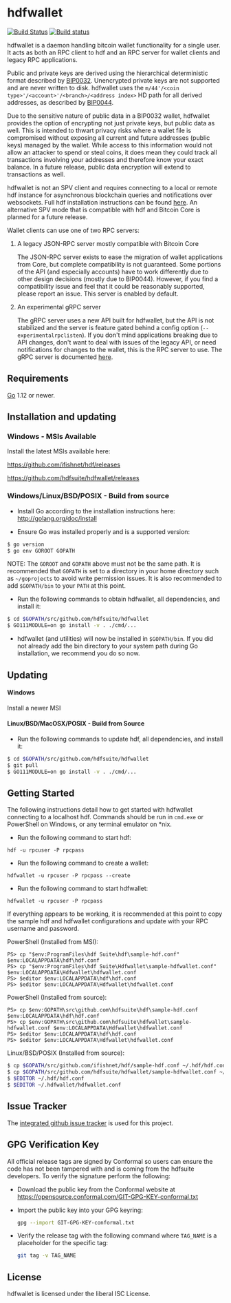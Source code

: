 hdfwallet
=========

[![Build Status](https://travis-ci.org/hdfsuite/hdfwallet.png?branch=master)](https://travis-ci.org/hdfsuite/hdfwallet)
[![Build status](https://ci.appveyor.com/api/projects/status/88nxvckdj8upqr36/branch/master?svg=true)](https://ci.appveyor.com/project/jrick/hdfwallet/branch/master)

hdfwallet is a daemon handling bitcoin wallet functionality for a
single user.  It acts as both an RPC client to hdf and an RPC server
for wallet clients and legacy RPC applications.

Public and private keys are derived using the hierarchical
deterministic format described by
[BIP0032](https://github.com/bitcoin/bips/blob/master/bip-0032.mediawiki).
Unencrypted private keys are not supported and are never written to
disk.  hdfwallet uses the
`m/44'/<coin type>'/<account>'/<branch>/<address index>`
HD path for all derived addresses, as described by
[BIP0044](https://github.com/bitcoin/bips/blob/master/bip-0044.mediawiki).

Due to the sensitive nature of public data in a BIP0032 wallet,
hdfwallet provides the option of encrypting not just private keys, but
public data as well.  This is intended to thwart privacy risks where a
wallet file is compromised without exposing all current and future
addresses (public keys) managed by the wallet. While access to this
information would not allow an attacker to spend or steal coins, it
does mean they could track all transactions involving your addresses
and therefore know your exact balance.  In a future release, public data
encryption will extend to transactions as well.

hdfwallet is not an SPV client and requires connecting to a local or
remote hdf instance for asynchronous blockchain queries and
notifications over websockets.  Full hdf installation instructions
can be found [here](https://github.com/ifishnet/hdf).  An alternative
SPV mode that is compatible with hdf and Bitcoin Core is planned for
a future release.

Wallet clients can use one of two RPC servers:

  1. A legacy JSON-RPC server mostly compatible with Bitcoin Core

     The JSON-RPC server exists to ease the migration of wallet applications
     from Core, but complete compatibility is not guaranteed.  Some portions of
     the API (and especially accounts) have to work differently due to other
     design decisions (mostly due to BIP0044).  However, if you find a
     compatibility issue and feel that it could be reasonably supported, please
     report an issue.  This server is enabled by default.

  2. An experimental gRPC server

     The gRPC server uses a new API built for hdfwallet, but the API is not
     stabilized and the server is feature gated behind a config option
     (`--experimentalrpclisten`).  If you don't mind applications breaking due
     to API changes, don't want to deal with issues of the legacy API, or need
     notifications for changes to the wallet, this is the RPC server to use.
     The gRPC server is documented [here](./rpc/documentation/README.md).

## Requirements

[Go](http://golang.org) 1.12 or newer.

## Installation and updating

### Windows - MSIs Available

Install the latest MSIs available here:

https://github.com/ifishnet/hdf/releases

https://github.com/hdfsuite/hdfwallet/releases

### Windows/Linux/BSD/POSIX - Build from source

- Install Go according to the installation instructions here:
  http://golang.org/doc/install

- Ensure Go was installed properly and is a supported version:

```bash
$ go version
$ go env GOROOT GOPATH
```

NOTE: The `GOROOT` and `GOPATH` above must not be the same path.  It is
recommended that `GOPATH` is set to a directory in your home directory such as
`~/goprojects` to avoid write permission issues.  It is also recommended to add
`$GOPATH/bin` to your `PATH` at this point.

- Run the following commands to obtain hdfwallet, all dependencies, and install it:

```bash
$ cd $GOPATH/src/github.com/hdfsuite/hdfwallet
$ GO111MODULE=on go install -v . ./cmd/...
```

- hdfwallet (and utilities) will now be installed in ```$GOPATH/bin```.  If you did
  not already add the bin directory to your system path during Go installation,
  we recommend you do so now.

## Updating

#### Windows

Install a newer MSI

#### Linux/BSD/MacOSX/POSIX - Build from Source

- Run the following commands to update hdf, all dependencies, and install it:

```bash
$ cd $GOPATH/src/github.com/hdfsuite/hdfwallet
$ git pull
$ GO111MODULE=on go install -v . ./cmd/...
```

## Getting Started

The following instructions detail how to get started with hdfwallet connecting
to a localhost hdf.  Commands should be run in `cmd.exe` or PowerShell on
Windows, or any terminal emulator on *nix.

- Run the following command to start hdf:

```
hdf -u rpcuser -P rpcpass
```

- Run the following command to create a wallet:

```
hdfwallet -u rpcuser -P rpcpass --create
```

- Run the following command to start hdfwallet:

```
hdfwallet -u rpcuser -P rpcpass
```

If everything appears to be working, it is recommended at this point to
copy the sample hdf and hdfwallet configurations and update with your
RPC username and password.

PowerShell (Installed from MSI):
```
PS> cp "$env:ProgramFiles\hdf Suite\hdf\sample-hdf.conf" $env:LOCALAPPDATA\hdf\hdf.conf
PS> cp "$env:ProgramFiles\hdf Suite\Hdfwallet\sample-hdfwallet.conf" $env:LOCALAPPDATA\Hdfwallet\hdfwallet.conf
PS> $editor $env:LOCALAPPDATA\hdf\hdf.conf
PS> $editor $env:LOCALAPPDATA\Hdfwallet\hdfwallet.conf
```

PowerShell (Installed from source):
```
PS> cp $env:GOPATH\src\github.com\hdfsuite\hdf\sample-hdf.conf $env:LOCALAPPDATA\hdf\hdf.conf
PS> cp $env:GOPATH\src\github.com\hdfsuite\hdfwallet\sample-hdfwallet.conf $env:LOCALAPPDATA\Hdfwallet\hdfwallet.conf
PS> $editor $env:LOCALAPPDATA\hdf\hdf.conf
PS> $editor $env:LOCALAPPDATA\Hdfwallet\hdfwallet.conf
```

Linux/BSD/POSIX (Installed from source):
```bash
$ cp $GOPATH/src/github.com/ifishnet/hdf/sample-hdf.conf ~/.hdf/hdf.conf
$ cp $GOPATH/src/github.com/hdfsuite/hdfwallet/sample-hdfwallet.conf ~/.hdfwallet/hdfwallet.conf
$ $EDITOR ~/.hdf/hdf.conf
$ $EDITOR ~/.hdfwallet/hdfwallet.conf
```

## Issue Tracker

The [integrated github issue tracker](https://github.com/hdfsuite/hdfwallet/issues)
is used for this project.

## GPG Verification Key

All official release tags are signed by Conformal so users can ensure the code
has not been tampered with and is coming from the hdfsuite developers.  To
verify the signature perform the following:

- Download the public key from the Conformal website at
  https://opensource.conformal.com/GIT-GPG-KEY-conformal.txt

- Import the public key into your GPG keyring:
  ```bash
  gpg --import GIT-GPG-KEY-conformal.txt
  ```

- Verify the release tag with the following command where `TAG_NAME` is a
  placeholder for the specific tag:
  ```bash
  git tag -v TAG_NAME
  ```

## License

hdfwallet is licensed under the liberal ISC License.
